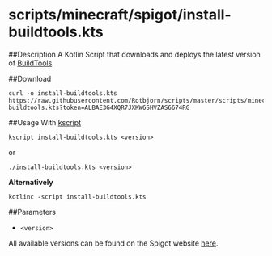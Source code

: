 scripts/minecraft/spigot/install-buildtools.kts
=

##Description
A Kotlin Script that downloads and deploys the latest version of [BuildTools](https://www.spigotmc.org/wiki/buildtools/).

##Download
```shell script
curl -o install-buildtools.kts https://raw.githubusercontent.com/Rotbjorn/scripts/master/scripts/minecraft/spigot/install-buildtools.kts?token=ALBAE3G4XQR7JXKW6SHVZAS6674RG
``` 

##Usage
With [kscript](https://github.com/holgerbrandl/kscript)

`kscript install-buildtools.kts <version>`

or

`./install-buildtools.kts <version>`

**Alternatively**

`kotlinc -script install-buildtools.kts`

##Parameters
- `<version>`

All available versions can be found on the Spigot website [here](https://www.spigotmc.org/wiki/buildtools/#versions).


